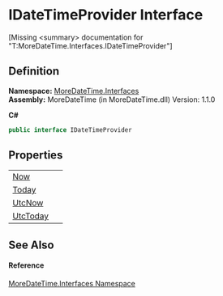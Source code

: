 # IDateTimeProvider Interface


\[Missing &lt;summary&gt; documentation for "T:MoreDateTime.Interfaces.IDateTimeProvider"\]



## Definition
**Namespace:** <a href="N_MoreDateTime_Interfaces.md">MoreDateTime.Interfaces</a>  
**Assembly:** MoreDateTime (in MoreDateTime.dll) Version: 1.1.0

**C#**
``` C#
public interface IDateTimeProvider
```



## Properties
<table>
<tr>
<td><a href="P_MoreDateTime_Interfaces_IDateTimeProvider_Now.md">Now</a></td>
<td> </td></tr>
<tr>
<td><a href="P_MoreDateTime_Interfaces_IDateTimeProvider_Today.md">Today</a></td>
<td> </td></tr>
<tr>
<td><a href="P_MoreDateTime_Interfaces_IDateTimeProvider_UtcNow.md">UtcNow</a></td>
<td> </td></tr>
<tr>
<td><a href="P_MoreDateTime_Interfaces_IDateTimeProvider_UtcToday.md">UtcToday</a></td>
<td> </td></tr>
</table>

## See Also


#### Reference
<a href="N_MoreDateTime_Interfaces.md">MoreDateTime.Interfaces Namespace</a>  
